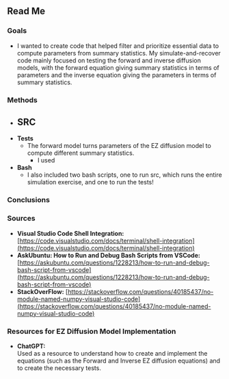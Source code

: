 ## Read Me

### Goals
- I wanted to create code that helped filter and prioritize essential data to compute parameters from summary statistics. My simulate-and-recover code mainly focused on testing the forward and inverse diffusion models, with the forward equation giving summary statistics in terms of parameters and the inverse equation giving the parameters in terms of summary statistics.

### Methods
- **SRC**
  - 
- **Tests**
  - The forward model turns parameters of the EZ diffusion model to compute different summary statistics.
      - I used
- **Bash**
  - I also included two bash scripts, one to run src, which runs the entire simulation exercise, and one to run the tests!
### Conclusions

### Sources
- **Visual Studio Code Shell Integration:**  
  [https://code.visualstudio.com/docs/terminal/shell-integration](https://code.visualstudio.com/docs/terminal/shell-integration)
- **AskUbuntu: How to Run and Debug Bash Scripts from VSCode:**  
  [https://askubuntu.com/questions/1228213/how-to-run-and-debug-bash-script-from-vscode](https://askubuntu.com/questions/1228213/how-to-run-and-debug-bash-script-from-vscode)
- **StackOverFlow:**
  [https://stackoverflow.com/questions/40185437/no-module-named-numpy-visual-studio-code](https://stackoverflow.com/questions/40185437/no-module-named-numpy-visual-studio-code)

### Resources for EZ Diffusion Model Implementation
- **ChatGPT:**  
  Used as a resource to understand how to create and implement the equations (such as the Forward and Inverse EZ diffusion equations) and to create the necessary tests.
